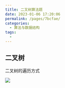 ```yaml
---
title: 二叉树算法题
date: 2023-01-06 17:20:06
permalink: /pages/7bcfae/
categories:
  - 算法与数据结构
tags:
  - 
---
```

## 二叉树

二叉树的遍历方式

![](https://gcy-1306312261.cos.ap-chengdu.myqcloud.com/blog/20230106171644.png)
